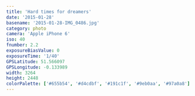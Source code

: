 ```yaml
---
title: 'Hard times for dreamers'
date: '2015-01-28'
basename: '2015-01-28-IMG_0486.jpg'
category: photo
camera: 'Apple iPhone 6'
iso: 40
fnumber: 2.2
exposureBiasValue: 0
exposureTime: '1/40'
GPSLatitude: 51.566097
GPSLongitude: -0.133989
width: 3264
height: 2448
colorPalette: ['#655b54', '#d4cdbf', '#191c1f', '#9eb0aa', '#97a0a8']
---
```

